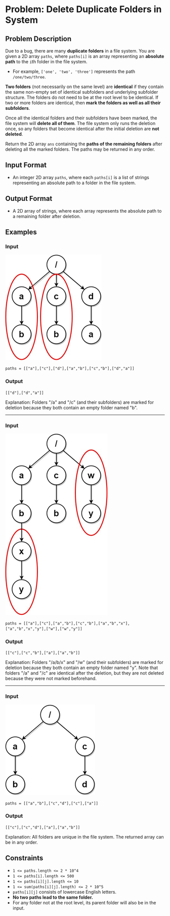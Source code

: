 
# Problem: Delete Duplicate Folders in System

## Problem Description
Due to a bug, there are many **duplicate folders** in a file system. You are given a 2D array `paths`, where `paths[i]` is an array representing an **absolute path** to the `i`th folder in the file system.

- For example, `['one', 'two', 'three']` represents the path `/one/two/three`.

**Two folders** (not necessarily on the same level) are **identical** if they contain the same non-empty set of identical subfolders and underlying subfolder structure. The folders do not need to be at the root level to be identical. If two or more folders are identical, then **mark the folders as well as all their subfolders**.

Once all the identical folders and their subfolders have been marked, the file system will **delete all of them**. The file system only runs the deletion once, so any folders that become identical after the initial deletion are **not deleted**.

Return the 2D array `ans` containing the **paths of the remaining folders** after deleting all the marked folders. The paths may be returned in any order.

## Input Format
- An integer 2D array `paths`, where each `paths[i]` is a list of strings representing an absolute path to a folder in the file system.

## Output Format
- A 2D array of strings, where each array represents the absolute path to a remaining folder after deletion.

## Examples

### Input

![alt text](image.png)

`paths = [["a"],["c"],["d"],["a","b"],["c","b"],["d","a"]]`<br/>

### Output
`[["d"],["d","a"]]`<br/>

Explanation: Folders "/a" and "/c" (and their subfolders) are marked for deletion because they both contain an empty folder named "b".

---

### Input

![alt text](image-1.png)

`paths = [["a"],["c"],["a","b"],["c","b"],["a","b","x"],["a","b","x","y"],["w"],["w","y"]]`<br/>

### Output
`[["c"],["c","b"],["a"],["a","b"]]`<br/>

Explanation: Folders "/a/b/x" and "/w" (and their subfolders) are marked for deletion because they both contain an empty folder named "y". Note that folders "/a" and "/c" are identical after the deletion, but they are not deleted because they were not marked beforehand.

---

### Input

![alt text](image-2.png)

`paths = [["a","b"],["c","d"],["c"],["a"]]`<br/>

### Output
`[["c"],["c","d"],["a"],["a","b"]]`<br/>

Explanation: All folders are unique in the file system. The returned array can be in any order.

## Constraints
- `1 <= paths.length <= 2 * 10^4`
- `1 <= paths[i].length <= 500`
- `1 <= paths[i][j].length <= 10`
- `1 <= sum(paths[i][j].length) <= 2 * 10^5`
- `paths[i][j]` consists of lowercase English letters.
- **No two paths lead to the same folder.**
- For any folder not at the root level, its parent folder will also be in the input.

